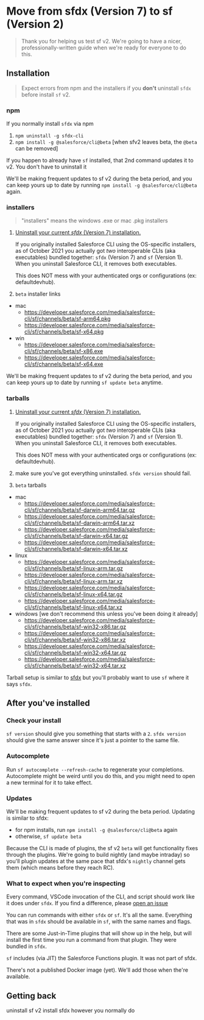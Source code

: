 # Move from **sfdx** (Version 7) to **sf** (Version 2)

> Thank you for helping us test sf v2. We're going to have a nicer, professionally-written guide when we're ready for everyone to do this.

## Installation

> Expect errors from npm and the installers if you **don't** uninstall `sfdx` before install `sf` v2.

### npm

If you normally install `sfdx` via npm

1. `npm uninstall -g sfdx-cli`
1. `npm install -g @salesforce/cli@beta` [when sfv2 leaves beta, the `@beta` can be removed]

If you happen to already have `sf` installed, that 2nd command updates it to v2. You don't have to uninstall it

We'll be making frequent updates to sf v2 during the beta period, and you can keep yours up to date by running `npm install -g @salesforce/cli@beta` again.

### installers

> "installers" means the windows .exe or mac .pkg installers

1. [Uninstall your current _sfdx_ (Version 7) installation.](https://developer.salesforce.com/docs/atlas.en-us.sfdx_setup.meta/sfdx_setup/sfdx_setup_uninstall.htm)

   If you originally installed Salesforce CLI using the OS-specific installers, as of October 2021 you actually got _two_ interoperable CLIs (aka executables) bundled together: `sfdx` (Version 7) and `sf` (Version 1). When you uninstall Salesforce CLI, it removes both executables.

   This does NOT mess with your authenticated orgs or configurations (ex: defaultdevhub).

1. `beta` installer links

- mac
  - <https://developer.salesforce.com/media/salesforce-cli/sf/channels/beta/sf-arm64.pkg>
  - <https://developer.salesforce.com/media/salesforce-cli/sf/channels/beta/sf-x64.pkg>
- win
  - <https://developer.salesforce.com/media/salesforce-cli/sf/channels/beta/sf-x86.exe>
  - <https://developer.salesforce.com/media/salesforce-cli/sf/channels/beta/sf-x64.exe>

We'll be making frequent updates to sf v2 during the beta period, and you can keep yours up to date by running `sf update beta` anytime.

### tarballs

1. [Uninstall your current _sfdx_ (Version 7) installation.](https://developer.salesforce.com/docs/atlas.en-us.sfdx_setup.meta/sfdx_setup/sfdx_setup_uninstall.htm)

   If you originally installed Salesforce CLI using the OS-specific installers, as of October 2021 you actually got _two_ interoperable CLIs (aka executables) bundled together: `sfdx` (Version 7) and `sf` (Version 1). When you uninstall Salesforce CLI, it removes both executables.

   This does NOT mess with your authenticated orgs or configurations (ex: defaultdevhub).

1. make sure you've got everything uninstalled. `sfdx version` should fail.

1. `beta` tarballs

- mac
  - <https://developer.salesforce.com/media/salesforce-cli/sf/channels/beta/sf-darwin-arm64.tar.gz>
  - <https://developer.salesforce.com/media/salesforce-cli/sf/channels/beta/sf-darwin-arm64.tar.xz>
  - <https://developer.salesforce.com/media/salesforce-cli/sf/channels/beta/sf-darwin-x64.tar.gz>
  - <https://developer.salesforce.com/media/salesforce-cli/sf/channels/beta/sf-darwin-x64.tar.xz>
- linux
  - <https://developer.salesforce.com/media/salesforce-cli/sf/channels/beta/sf-linux-arm.tar.gz>
  - <https://developer.salesforce.com/media/salesforce-cli/sf/channels/beta/sf-linux-arm.tar.xz>
  - <https://developer.salesforce.com/media/salesforce-cli/sf/channels/beta/sf-linux-x64.tar.gz>
  - <https://developer.salesforce.com/media/salesforce-cli/sf/channels/beta/sf-linux-x64.tar.xz>
- windows [we don't recommend this unless you've been doing it already]
  - <https://developer.salesforce.com/media/salesforce-cli/sf/channels/beta/sf-win32-x86.tar.gz>
  - <https://developer.salesforce.com/media/salesforce-cli/sf/channels/beta/sf-win32-x86.tar.xz>
  - <https://developer.salesforce.com/media/salesforce-cli/sf/channels/beta/sf-win32-x64.tar.gz>
  - <https://developer.salesforce.com/media/salesforce-cli/sf/channels/beta/sf-win32-x64.tar.xz>

Tarball setup is similar to [sfdx](https://developer.salesforce.com/docs/atlas.en-us.sfdx_setup.meta/sfdx_setup/sfdx_setup_install_cli.htm) but you'll probably want to use `sf` where it says `sfdx`.

## After you've installed

### Check your install

`sf version` should give you something that starts with a `2`. `sfdx version` should give the same answer since it's just a pointer to the same file.

### Autocomplete

Run `sf autocomplete --refresh-cache` to regenerate your completions. Autocomplete might be weird until you do this, and you might need to open a new terminal for it to take effect.

### Updates

We'll be making frequent updates to sf v2 during the beta period. Updating is similar to sfdx:

- for npm installs, run `npm install -g @salesforce/cli@beta` again
- otherwise, `sf update beta`

Because the CLI is made of plugins, the sf v2 `beta` will get functionality fixes through the plugins. We're going to build nightly (and maybe intraday) so you'll plugin updates at the same pace that sfdx's `nightly` channel gets them (which means before they reach RC).

### What to expect when you're inspecting

Every command, VSCode invocation of the CLI, and script should work like it does under `sfdx`. If you find a difference, please [open an issue](https://github.com/forcedotcom/cli/issues)

You can run commands with either `sfdx` or `sf`. It's all the same. Everything that was in `sfdx` should be available in `sf`, with the same names and flags.

There are some Just-in-Time plugins that will show up in the help, but will install the first time you run a command from that plugin. They were bundled in `sfdx`.

`sf` includes (via JIT) the Salesforce Functions plugin. It was not part of sfdx.

There's not a published Docker image (yet). We'll add those when the're available.

## Getting back

uninstall sf v2
install sfdx however you normally do

